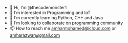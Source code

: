 - 👋 Hi, I’m @thecodemonster1
- 👀 I’m interested in Programming and IoT
- 🌱 I’m currently learning Python, C++ and Java
- 💞️ I’m looking to collaborate on programming community
- 📫 How to reach me amharmohamed@icloud.com or amharazwar@gmail.com

<!---
thecodemonster1/thecodemonster1 is a ✨ special ✨ repository because its `README.md` (this file) appears on your GitHub profile.
You can click the Preview link to take a look at your changes.
--->
